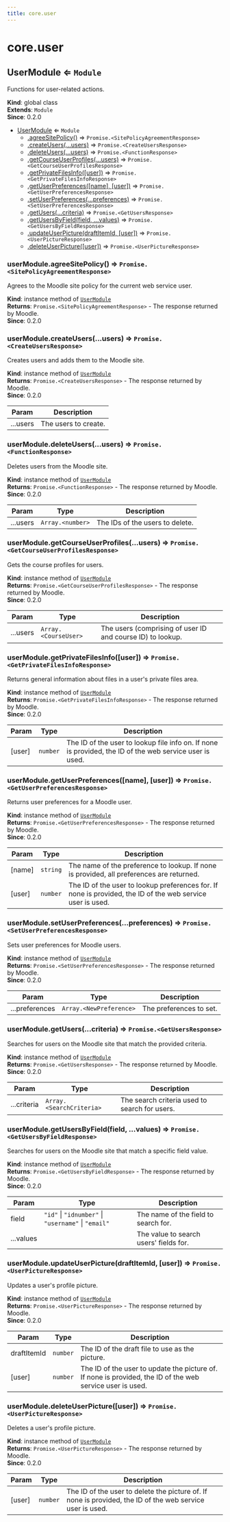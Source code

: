 ```yaml
---
title: core.user
---
```


# core.user

<a name="UserModule"></a>

## UserModule ⇐ <code>Module</code>

Functions for user-related actions.

**Kind**: global class  
**Extends**: <code>Module</code>  
**Since**: 0.2.0

- [UserModule](#UserModule) ⇐ <code>Module</code>
  - [.agreeSitePolicy()](#UserModule+agreeSitePolicy) ⇒ <code>Promise.&lt;SitePolicyAgreementResponse&gt;</code>
  - [.createUsers(...users)](#UserModule+createUsers) ⇒ <code>Promise.&lt;CreateUsersResponse&gt;</code>
  - [.deleteUsers(...users)](#UserModule+deleteUsers) ⇒ <code>Promise.&lt;FunctionResponse&gt;</code>
  - [.getCourseUserProfiles(...users)](#UserModule+getCourseUserProfiles) ⇒ <code>Promise.&lt;GetCourseUserProfilesResponse&gt;</code>
  - [.getPrivateFilesInfo([user])](#UserModule+getPrivateFilesInfo) ⇒ <code>Promise.&lt;GetPrivateFilesInfoResponse&gt;</code>
  - [.getUserPreferences([name], [user])](#UserModule+getUserPreferences) ⇒ <code>Promise.&lt;GetUserPreferencesResponse&gt;</code>
  - [.setUserPreferences(...preferences)](#UserModule+setUserPreferences) ⇒ <code>Promise.&lt;SetUserPreferencesResponse&gt;</code>
  - [.getUsers(...criteria)](#UserModule+getUsers) ⇒ <code>Promise.&lt;GetUsersResponse&gt;</code>
  - [.getUsersByField(field, ...values)](#UserModule+getUsersByField) ⇒ <code>Promise.&lt;GetUsersByFieldResponse&gt;</code>
  - [.updateUserPicture(draftItemId, [user])](#UserModule+updateUserPicture) ⇒ <code>Promise.&lt;UserPictureResponse&gt;</code>
  - [.deleteUserPicture([user])](#UserModule+deleteUserPicture) ⇒ <code>Promise.&lt;UserPictureResponse&gt;</code>

<a name="UserModule+agreeSitePolicy"></a>

### userModule.agreeSitePolicy() ⇒ <code>Promise.&lt;SitePolicyAgreementResponse&gt;</code>

Agrees to the Moodle site policy for the current web service user.

**Kind**: instance method of [<code>UserModule</code>](#UserModule)  
**Returns**: <code>Promise.&lt;SitePolicyAgreementResponse&gt;</code> - The response returned by Moodle.  
**Since**: 0.2.0  
<a name="UserModule+createUsers"></a>

### userModule.createUsers(...users) ⇒ <code>Promise.&lt;CreateUsersResponse&gt;</code>

Creates users and adds them to the Moodle site.

**Kind**: instance method of [<code>UserModule</code>](#UserModule)  
**Returns**: <code>Promise.&lt;CreateUsersResponse&gt;</code> - The response returned by Moodle.  
**Since**: 0.2.0

| Param    | Description          |
| -------- | -------------------- |
| ...users | The users to create. |

<a name="UserModule+deleteUsers"></a>

### userModule.deleteUsers(...users) ⇒ <code>Promise.&lt;FunctionResponse&gt;</code>

Deletes users from the Moodle site.

**Kind**: instance method of [<code>UserModule</code>](#UserModule)  
**Returns**: <code>Promise.&lt;FunctionResponse&gt;</code> - The response returned by Moodle.  
**Since**: 0.2.0

| Param    | Type                              | Description                     |
| -------- | --------------------------------- | ------------------------------- |
| ...users | <code>Array.&lt;number&gt;</code> | The IDs of the users to delete. |

<a name="UserModule+getCourseUserProfiles"></a>

### userModule.getCourseUserProfiles(...users) ⇒ <code>Promise.&lt;GetCourseUserProfilesResponse&gt;</code>

Gets the course profiles for users.

**Kind**: instance method of [<code>UserModule</code>](#UserModule)  
**Returns**: <code>Promise.&lt;GetCourseUserProfilesResponse&gt;</code> - The response returned by Moodle.  
**Since**: 0.2.0

| Param    | Type                                  | Description                                                |
| -------- | ------------------------------------- | ---------------------------------------------------------- |
| ...users | <code>Array.&lt;CourseUser&gt;</code> | The users (comprising of user ID and course ID) to lookup. |

<a name="UserModule+getPrivateFilesInfo"></a>

### userModule.getPrivateFilesInfo([user]) ⇒ <code>Promise.&lt;GetPrivateFilesInfoResponse&gt;</code>

Returns general information about files in a user's private files area.

**Kind**: instance method of [<code>UserModule</code>](#UserModule)  
**Returns**: <code>Promise.&lt;GetPrivateFilesInfoResponse&gt;</code> - The response returned by Moodle.  
**Since**: 0.2.0

| Param  | Type                | Description                                                                                             |
| ------ | ------------------- | ------------------------------------------------------------------------------------------------------- |
| [user] | <code>number</code> | The ID of the user to lookup file info on. If none is provided, the ID of the web service user is used. |

<a name="UserModule+getUserPreferences"></a>

### userModule.getUserPreferences([name], [user]) ⇒ <code>Promise.&lt;GetUserPreferencesResponse&gt;</code>

Returns user preferences for a Moodle user.

**Kind**: instance method of [<code>UserModule</code>](#UserModule)  
**Returns**: <code>Promise.&lt;GetUserPreferencesResponse&gt;</code> - The response returned by Moodle.  
**Since**: 0.2.0

| Param  | Type                | Description                                                                                                |
| ------ | ------------------- | ---------------------------------------------------------------------------------------------------------- |
| [name] | <code>string</code> | The name of the preference to lookup. If none is provided, all preferences are returned.                   |
| [user] | <code>number</code> | The ID of the user to lookup preferences for. If none is provided, the ID of the web service user is used. |

<a name="UserModule+setUserPreferences"></a>

### userModule.setUserPreferences(...preferences) ⇒ <code>Promise.&lt;SetUserPreferencesResponse&gt;</code>

Sets user preferences for Moodle users.

**Kind**: instance method of [<code>UserModule</code>](#UserModule)  
**Returns**: <code>Promise.&lt;SetUserPreferencesResponse&gt;</code> - The response returned by Moodle.  
**Since**: 0.2.0

| Param          | Type                                     | Description             |
| -------------- | ---------------------------------------- | ----------------------- |
| ...preferences | <code>Array.&lt;NewPreference&gt;</code> | The preferences to set. |

<a name="UserModule+getUsers"></a>

### userModule.getUsers(...criteria) ⇒ <code>Promise.&lt;GetUsersResponse&gt;</code>

Searches for users on the Moodle site that match the provided criteria.

**Kind**: instance method of [<code>UserModule</code>](#UserModule)  
**Returns**: <code>Promise.&lt;GetUsersResponse&gt;</code> - The response returned by Moodle.  
**Since**: 0.2.0

| Param       | Type                                      | Description                                   |
| ----------- | ----------------------------------------- | --------------------------------------------- |
| ...criteria | <code>Array.&lt;SearchCriteria&gt;</code> | The search criteria used to search for users. |

<a name="UserModule+getUsersByField"></a>

### userModule.getUsersByField(field, ...values) ⇒ <code>Promise.&lt;GetUsersByFieldResponse&gt;</code>

Searches for users on the Moodle site that match a specific field value.

**Kind**: instance method of [<code>UserModule</code>](#UserModule)  
**Returns**: <code>Promise.&lt;GetUsersByFieldResponse&gt;</code> - The response returned by Moodle.  
**Since**: 0.2.0

| Param     | Type                                                                                                                                    | Description                            |
| --------- | --------------------------------------------------------------------------------------------------------------------------------------- | -------------------------------------- |
| field     | <code>&quot;id&quot;</code> \| <code>&quot;idnumber&quot;</code> \| <code>&quot;username&quot;</code> \| <code>&quot;email&quot;</code> | The name of the field to search for.   |
| ...values |                                                                                                                                         | The value to search users' fields for. |

<a name="UserModule+updateUserPicture"></a>

### userModule.updateUserPicture(draftItemId, [user]) ⇒ <code>Promise.&lt;UserPictureResponse&gt;</code>

Updates a user's profile picture.

**Kind**: instance method of [<code>UserModule</code>](#UserModule)  
**Returns**: <code>Promise.&lt;UserPictureResponse&gt;</code> - The response returned by Moodle.  
**Since**: 0.2.0

| Param       | Type                | Description                                                                                               |
| ----------- | ------------------- | --------------------------------------------------------------------------------------------------------- |
| draftItemId | <code>number</code> | The ID of the draft file to use as the picture.                                                           |
| [user]      | <code>number</code> | The ID of the user to update the picture of. If none is provided, the ID of the web service user is used. |

<a name="UserModule+deleteUserPicture"></a>

### userModule.deleteUserPicture([user]) ⇒ <code>Promise.&lt;UserPictureResponse&gt;</code>

Deletes a user's profile picture.

**Kind**: instance method of [<code>UserModule</code>](#UserModule)  
**Returns**: <code>Promise.&lt;UserPictureResponse&gt;</code> - The response returned by Moodle.  
**Since**: 0.2.0

| Param  | Type                | Description                                                                                               |
| ------ | ------------------- | --------------------------------------------------------------------------------------------------------- |
| [user] | <code>number</code> | The ID of the user to delete the picture of. If none is provided, the ID of the web service user is used. |
